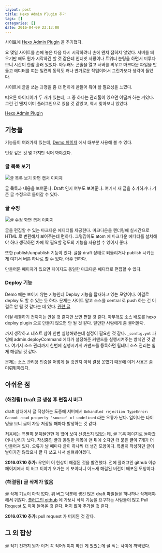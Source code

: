 ```yaml
---
layout: post
title: Hexo Admin Plugin 추가
tags: []
categories: []
date: 2016-04-09 23:13:00
---
```

사이트에 [Hexo Admin Plugin](http://jaredforsyth.com/hexo-admin/) 을 추가했다.

요 몇일 사이트를 손에 놓은 다음 다시 시작하려니 손에 왠지 잡히지 않았다. 서버를 띄우기만 해도 뭔가 시작하긴 할 것 같은데 인터넷 서핑이나 트위터 눈팅을 하면서 미루다 보니 시간이 한참 흘러 있었다. 아무래도 콘솔을 열고 서버를 띄우고 마크다운 파일을 만들고 에디터를 여는 일련의 동작도 꽤나 번거로운 작업이어서 그런가보다 생각이 들었다.

사이트에 글을 쓰는 과정을 좀 더 편하게 만들어 둬야 할 필요성을 느꼈다.

떠오른 아이디어가 두 개가 있는데, 그 중 하나는 관리툴이 있으면 어떨까 하는 거였다. 그런 건 왠지 이미 플러그인으로 있을 것 같았고, 역시 찾아보니 있었다.

[Hexo Admin Plugin](http://jaredforsyth.com/hexo-admin/)

## 기능들

기능들이 여러가지 있는데, [Demo 페이지](http://jaredforsyth.com/hexo-admin/admin/#/) 에서 대부분 사용해 볼 수 있다.

인상 깊은 것 몇 가지만 적어 봐야겠다.

### 글 목록 보기
![글 목록 보기 화면 캡처 이미지](http://jaredforsyth.com/hexo-admin/images/screenshot-1.png)

글 목록과 내용을 보여준다. Draft 인지 여부도 보여준다. 여기서 새 글을 추가하거나 기존 글 수정으로 들어갈 수 있다.

### 글 수정
![글 수정 화면 캡처 이미지](http://jaredforsyth.com/hexo-admin/images/screenshot-2.png)

글을 편집할 수 있는 마크다운 에디터를 제공한다. 마크다운을 렌더링해 실시간으로 HTML 로 변환해서 보여주는데 편하다. 그렇잖아도 atom 에 마크다운 에디터를 설치해야 하나 생각하던 차에 딱 필요할 정도의 기능을 사용할 수 있어서 좋다.

또한 publish/unpublish 기능이 있다. 글을 draft 상태로 되돌리거나 publish 시키는 게 여기서 버튼 하나로 할 수 있다. 아주 편하다.

만들어둔 페이지가 있으면 페이지도 동일한 마크다운 에디터로 편집할 수 있다.

### Deploy 기능
Demo 에는 보이지 않는 기능인데 Deploy 기능을 탑재하고 있는 모양이다. 이걸로 deploy 도 할 수 있는 듯 하다. 문제는 사이트 말고 소스를 central 로 push 하는 건 이걸로 안 될 것 같다는 데 있다. [관련 글](http://kcopper8.github.io/2016/03/27/%EB%B0%B0%ED%8F%AC-%EC%A0%95%EB%A6%AC/)

이걸 해결하기 전까지는 안쓸 것 같지만 쓰면 편할 것 같다. 아무래도 소스 배포를 hexo deploy plugin 으로 만들지 않으면 안 될 것 같다. 알만한 사람에게 좀 물어볼까.

까지 생각하고 테스트 삼아 한번 실행해봤는데 설정이 필요한 것 같다. `_config.yml` 파일에 admin.deployCommand 에다가 설정해준 커맨드를 실행시켜주는 방식인 것 같다. 여기서 소스 관리까지 한번에 실행시키게 커맨드를 등록하면 될테니 소스 관리는 쉽게 해결될 것 같다.

문제는 소스 관리용 인증을 어떻게 둘 것인지 아직 결정 못했기 때문에 이거 사용은 좀 미뤄둬야겠다.


## 아쉬운 점

### (해결됨) Draft 글 생성 후 편집시 버그

draft 상태에서 글 작성하는 도중에 서버에서 `Unhandled rejection TypeError: Cannot read property 'source' of undefined` 라는 오류가 난다. 일어나는 타이밍을 보니 글이 자동 저장될 때마다 발생하는 것 같다. 

처음에는 특별히 문제될만한 게 없어 보여 신경쓰지 않았는데, 글 목록 페이지로 돌아갔더니 난리가 났다. 작성중인 글과 동일한 제목에 맨 뒤에 숫자만 더 붙은 글이 7개가 더 만들어져 있다. 오류가 날 때마다 글이 하나씩 더 생긴 모양이다. 특별히 작성하던 글이 날아가진 않았으니 글 다 쓰고 나서 살펴봐야겠다.

**2016.07.10 추가:** 우연히 이 현상이 해결된 것을 발견했다. 전에 플러그인 github 이슈 페이지에서 이 버그 이야기 오가는 게 보이더니 어느새 해결된 버전이 배포된 모양이다.

### (해결됨) 글 삭제가 없음
글 삭제 기능이 아직 없다. 위 버그 덕분에 생긴 많은 draft 파일들을 하나하나 삭제해야 해서 귀찮다. [플러그인 github](https://github.com/jaredly/hexo-admin) 에 가보니 삭제 기능을 요구하는 사람들이 많고 Pull Request 도 이미 들어온 것 같다. 머지 않아 추가될 것 같다.

**2016.07.10 추가:** pull request 가 머지된 것 같다.

## 그 외 잡상
글 적기 전까지 뭔가 이거 꼭 적어둬야지 하던 게 있었는데 글 적는 사이에 까먹었다.